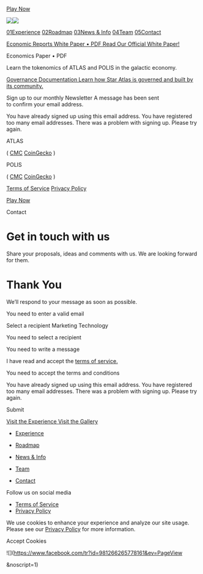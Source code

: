 [ ](/)

[ Play Now ](https://play.staratlas.com)

![](/assets/svg/menu_circles.svg)![](/assets/svg/menu_circles_mobile.svg)

[ 01Experience](/) [ 02Roadmap](/Roadmap) [ 03News & Info](/newsroom) [
04Team](/team) [ 05Contact](/contact)

[ Economic Reports ](/newsroom/economic-reports/) [ White Paper • PDF Read Our
Official White Paper! ](/assets/pdfs/white-paper.pdf)

Economics Paper • PDF

Learn the tokenomics of ATLAS and POLIS in the galactic economy.

[ Governance Documentation Learn how Star Atlas is governed and built by its
community. ](/newsroom/governance-documentation)

Sign up to our monthly Newsletter A message has been sent  
to confirm your email address.

  You have already signed up using this email address. You have registered too
many email addresses. There was a problem with signing up. Please try again.

ATLAS

( [CMC](https://coinmarketcap.com/currencies/star-atlas/)
[CoinGecko](https://www.coingecko.com/en/coins/star-atlas) )

POLIS

( [CMC](https://coinmarketcap.com/currencies/star-atlas-polis/)
[CoinGecko](https://www.coingecko.com/en/coins/star-atlas-dao) )

[ ](https://twitter.com/staratlas) [ ](https://discord.gg/staratlas) [
](https://t.me/staratlasgame) [ ](https://www.reddit.com/r/StarAtlas/) [
](https://www.facebook.com/StarAtlasMMO) [
](https://www.instagram.com/staratlasgame/) [
](https://www.youtube.com/channel/UCt-y8Npwje5KDG5MSZ0a9Jw) [
](https://www.twitch.tv/staratlasgame)

[Terms of Service](/terms-of-service) [Privacy Policy](/privacy-policy)

[ Play Now ](https://play.staratlas.com)

Contact

# Get in touch with us

Share your proposals, ideas and comments with us. We are looking forward for
them.

# Thank You

We’ll respond to your message as soon as possible.

You need to enter a valid email

Select a recipient Marketing Technology

You need to select a recipient

You need to write a message

I have read and accept the [terms of service.](/terms-of-service)

You need to accept the terms and conditions

  You have already signed up using this email address. You have registered too
many email addresses. There was a problem with signing up. Please try again.

Submit

[ Visit the Experience ](/) [ Visit the Gallery ](/gallery)

  * [Experience](/)
  * [Roadmap](/Roadmap)
  * [News & Info](/newsroom)

  * [Team](/team)
  * [Contact](/contact)

Follow us on social media

[ ](https://twitter.com/staratlas) [ ](https://discord.gg/staratlas) [
](https://t.me/staratlasgame) [ ](https://www.reddit.com/r/StarAtlas/) [
](https://www.facebook.com/StarAtlasMMO) [
](https://www.instagram.com/staratlasgame/) [
](https://www.youtube.com/channel/UCt-y8Npwje5KDG5MSZ0a9Jw) [
](https://www.twitch.tv/staratlasgame)

  * [Terms of Service](/terms-of-service)
  * [Privacy Policy](/privacy-policy)

We use cookies to enhance your experience and analyze our site usage. Please
see our [Privacy Policy](/privacy-policy) for more information.

Accept Cookies

![](https://www.facebook.com/tr?id=981266265778161&ev=PageView

&noscript=1)

